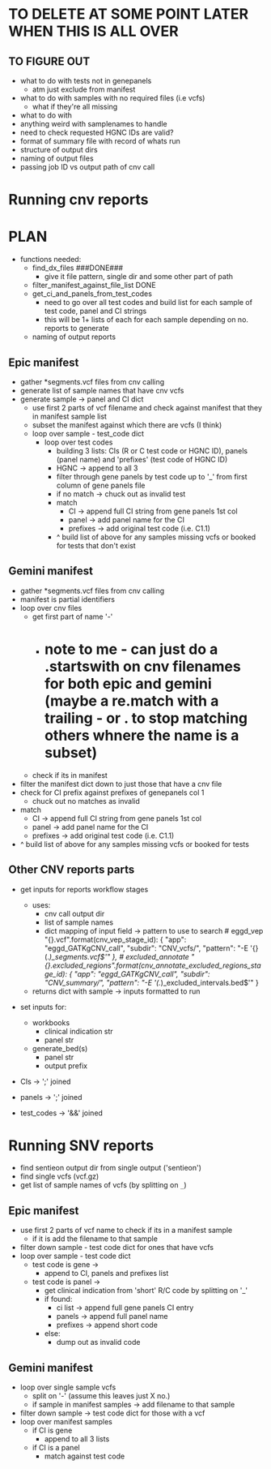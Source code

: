 # TO DELETE AT SOME POINT LATER WHEN THIS IS ALL OVER

## TO FIGURE OUT
- what to do with tests not in genepanels   
    - atm just exclude from manifest
- what to do with samples with no required files (i.e vcfs)
    - what if they're all missing
- what to do with 
- anything weird with samplenames to handle
- need to check requested HGNC IDs are valid?
- format of summary file with record of whats run
- structure of output dirs
- naming of output files
- passing job ID vs output path of cnv call


# Running cnv reports

# PLAN
- functions needed:
    - find_dx_files ###DONE###
        - give it file pattern, single dir and some other part of path
    - filter_manifest_against_file_list  DONE
    - get_ci_and_panels_from_test_codes
        - need to go over all test codes and build list for each sample of test code, panel and CI strings
        - this will be 1+ lists of each for each sample depending on no. reports to generate
    - naming of output reports



## Epic manifest
- gather *segments.vcf files from cnv calling
- generate list of sample names that have cnv vcfs
- generate sample -> panel and CI dict
    - use first 2 parts of vcf filename and check against manifest that they in manifest sample list
    - subset the manifest against which there are vcfs (I think)
    - loop over sample - test_code dict
        - loop over test codes
            - building 3 lists: CIs (R or C test code or HGNC ID), panels (panel name)  and 'prefixes' (test code of HGNC ID)
            - HGNC -> append to all 3
            - filter through gene panels by test code up to '_' from first column of gene panels file
            - if no match -> chuck out as invalid test
            - match
                - CI -> append full CI string from gene panels 1st col
                - panel -> add panel name for the CI
                - prefixes -> add original test code (i.e. C1.1)
            - ^ build list of above for any samples missing vcfs or booked for tests that don't exist

## Gemini manifest
- gather *segments.vcf files from cnv calling
- manifest is partial identifiers
- loop over cnv files
    - get first part of name '-'
        - # note to me - can just do a .startswith on cnv filenames for both epic and gemini (maybe a re.match with a trailing - or . to stop matching others whnere the name is a subset)
    - check if its in manifest
- filter the manifest dict down to just those that have a cnv file
- check for CI prefix against prefixes of genepanels col 1
  - chuck out no matches as invalid
- match
    - CI -> append full CI string from gene panels 1st col
    - panel -> add panel name for the CI
    - prefixes -> add original test code (i.e. C1.1)
- ^ build list of above for any samples missing vcfs or booked for tests 

## Other CNV reports parts
- get inputs for reports workflow stages
    - uses:
        - cnv call output dir
        - list of sample names
        - dict mapping of input field -> pattern to use to search
                # eggd_vep
                "{}.vcf".format(cnv_vep_stage_id): {
                    "app": "eggd_GATKgCNV_call", "subdir": "CNV_vcfs/",
                    "pattern": "-E '{}(.*)_segments.vcf$'"
                },
                # excluded_annotate
                "{}.excluded_regions".format(cnv_annotate_excluded_regions_stage_id): {
                    "app": "eggd_GATKgCNV_call", "subdir": "CNV_summary/",
                    "pattern": "-E '(.*)_excluded_intervals.bed$'"
                }
    - returns dict with sample -> inputs formatted to run
- set inputs for:
    - workbooks
        - clinical indication str
        - panel str
    - generate_bed(s)
        - panel str
        - output prefix

- CIs -> ';' joined
- panels -> ';' joined
- test_codes -> '&&' joined

<!-- ~~~ run ~~~ -->
    


# Running SNV reports


- find sentieon output dir from single output ('sentieon')
- find single vcfs (vcf.gz)
- get list of sample names of vcfs (by splitting on `_`)

## Epic manifest
- use first 2 parts of vcf name to check if its in a manifest sample
    - if it is add the filename to that sample
- filter down sample - test code dict for ones that have vcfs
- loop over sample - test code dict
    - test code is gene ->
        - append to CI, panels and prefixes list
    - test code is panel ->
        - get clinical indication from 'short' R/C code by splitting on '_'
        - if found:
            - ci list -> append full gene panels CI entry
            - panels -> append full panel name
            - prefixes -> append short code
        - else:
            - dump out as invalid code

## Gemini manifest
- loop over single sample vcfs
    - split on '-' (assume this leaves just X no.)
    - if sample in manifest samples -> add filename to that sample
- filter down sample -> test code dict for those with a vcf
- loop over manifest samples
    - if CI is gene
        - append to all 3 lists
    - if CI is a panel
        - match against test code
    
